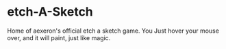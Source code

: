 # etch-A-Sketch
Home of aexeron's official etch a sketch game.
You Just hover your mouse over, and it will paint, just like magic.

